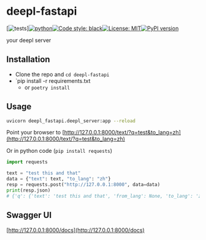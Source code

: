 # deepl-fastapi
<!--- repo-name  pypi-name  mod_name func_name --->
[![tests](https://github.com/ffreemt/deepl-fastapi/actions/workflows/routine-tests.yml/badge.svg)][![python](https://img.shields.io/static/v1?label=python+&message=3.7%2B&color=blue)](https://img.shields.io/static/v1?label=python+&message=3.7%2B&color=blue)[![Code style: black](https://img.shields.io/badge/code%20style-black-000000.svg)](https://github.com/psf/black)[![License: MIT](https://img.shields.io/badge/License-MIT-yellow.svg)](https://opensource.org/licenses/MIT)[![PyPI version](https://badge.fury.io/py/deepl-fastapi.svg)](https://badge.fury.io/py/deepl-fastapi)

your deepl server

## Installation

*   Clone the repo []() and `cd deepl-fastapi`
*   `pip install -r requirements.txt
    * or ``poetry install``

## Usage

```bash
uvicorn deepl_fastapi.deepl_server:app --reload
```

Point your browser to [http://127.0.0.1:8000/text/?q=test&to_lang=zh](http://127.0.0.1:8000/text/?q=test&to_lang=zh)

Or in python code (`pip install requests`)
```python
import requests

text = "test this and that"
data = {"text": text, "to_lang": "zh"}
resp = requests.post("http://127.0.0.1:8000", data=data)
print(resp.json)
# {'q': {'text': 'test this and that', 'from_lang': None, 'to_lang': 'zh', 'description': None}, 'result': '试探 左右逢源 检验 审时度势'}

```

## Swagger UI

 [http://127.0.0.1:8000/docs](http://127.0.0.1:8000/docs)
